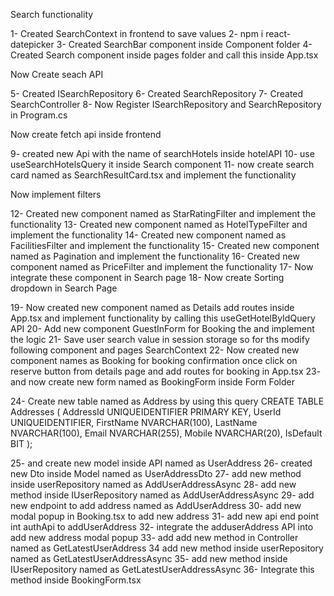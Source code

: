 Search functionality


1- Created SearchContext in frontend to save values
2- npm i react-datepicker
3- Created SearchBar component inside Component folder
4- Created Search component inside pages folder and call this inside App.tsx


Now Create seach API

5- Created ISearchRepository 
6- Created SearchRepository
7- Created SearchController
8- Now Register ISearchRepository and SearchRepository in Program.cs

Now create fetch api inside frontend

9- created new Api with the name of searchHotels inside hotelAPI
10- use useSearchHotelsQuery it inside Search component
11- now create search card named as SearchResultCard.tsx and implement the functionality

Now implement filters 

12- Created new component named as StarRatingFilter and implement the functionality
13- Created new component named as HotelTypeFilter and implement the functionality
14- Created new component named as FacilitiesFilter and implement the functionality
15- Created new component named as Pagination and implement the functionality
16- Created new component named as PriceFilter and implement the functionality
17- Now integrate these component in Search page
18- Now create Sorting dropdown in Search Page

19- Now created new component named as Details add routes inside App.tsx and implement functionality by calling this useGetHotelByIdQuery API
20- Add new component GuestInForm for Booking the and implement the logic
21- Save user search value in session storage so for ths modify following component and pages SearchContext
22- Now created new component names as Booking for booking confirmation once click on reserve button from details page and add routes for booking in App.tsx
23- and now create new form named as BookingForm inside Form Folder 

24- Create new table named as Address by using this query 
CREATE TABLE Addresses (
    AddressId UNIQUEIDENTIFIER PRIMARY KEY,
    UserId UNIQUEIDENTIFIER,
    FirstName NVARCHAR(100),
    LastName NVARCHAR(100),
    Email NVARCHAR(255),
    Mobile NVARCHAR(20),
    IsDefault BIT
);

25- and create new model inside API named as UserAddress
26- created new Dto inside Model named as UserAddressDto
27- add new method inside userRepository named as AddUserAddressAsync
28- add new method inside IUserRepository named as AddUserAddressAsync
29- add new endpoint to add address named as AddUserAddress
30- add new modal popup in Booking.tsx to add new address
31- add new api end point int authApi to addUserAddress
32- integrate the adduserAddress API into add new address modal popup
33- add add new method in Controller named as GetLatestUserAddress
34 add new method inside userRepository named as GetLatestUserAddressAsync
35- add new method inside IUserRepository named as GetLatestUserAddressAsync
36- Integrate this method inside BookingForm.tsx
